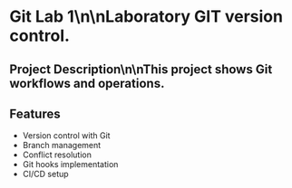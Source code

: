 # Git Lab 1\n\nLaboratory GIT version control.

## Project Description\n\nThis project shows Git workflows and operations.

## Features

- Version control with Git
- Branch management
- Conflict resolution
- Git hooks implementation
- CI/CD setup